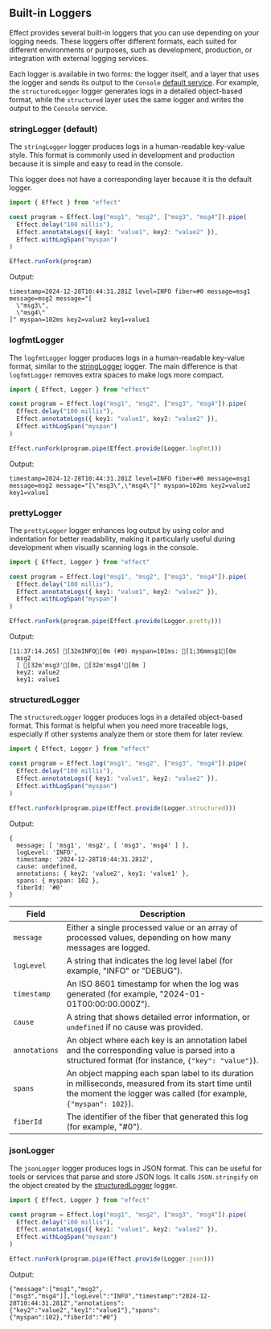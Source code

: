 ## Built-in Loggers

Effect provides several built-in loggers that you can use depending on your logging needs. These loggers offer different formats, each suited for different environments or purposes, such as development, production, or integration with external logging services.

Each logger is available in two forms: the logger itself, and a layer that uses the logger and sends its output to the `Console` [default service](/docs/requirements-management/default-services/). For example, the `structuredLogger` logger generates logs in a detailed object-based format, while the `structured` layer uses the same logger and writes the output to the `Console` service.

### stringLogger (default)

The `stringLogger` logger produces logs in a human-readable key-value style. This format is commonly used in development and production because it is simple and easy to read in the console.

This logger does not have a corresponding layer because it is the default logger.

```ts twoslash
import { Effect } from "effect"

const program = Effect.log("msg1", "msg2", ["msg3", "msg4"]).pipe(
  Effect.delay("100 millis"),
  Effect.annotateLogs({ key1: "value1", key2: "value2" }),
  Effect.withLogSpan("myspan")
)

Effect.runFork(program)
```

Output:

```ansi showLineNumbers=false
timestamp=2024-12-28T10:44:31.281Z level=INFO fiber=#0 message=msg1 message=msg2 message="[
  \"msg3\",
  \"msg4\"
]" myspan=102ms key2=value2 key1=value1
```

### logfmtLogger

The `logfmtLogger` logger produces logs in a human-readable key-value format, similar to the [stringLogger](#stringlogger-default) logger. The main difference is that `logfmtLogger` removes extra spaces to make logs more compact.

```ts twoslash
import { Effect, Logger } from "effect"

const program = Effect.log("msg1", "msg2", ["msg3", "msg4"]).pipe(
  Effect.delay("100 millis"),
  Effect.annotateLogs({ key1: "value1", key2: "value2" }),
  Effect.withLogSpan("myspan")
)

Effect.runFork(program.pipe(Effect.provide(Logger.logFmt)))
```

Output:

```ansi showLineNumbers=false
timestamp=2024-12-28T10:44:31.281Z level=INFO fiber=#0 message=msg1 message=msg2 message="[\"msg3\",\"msg4\"]" myspan=102ms key2=value2 key1=value1
```

### prettyLogger

The `prettyLogger` logger enhances log output by using color and indentation for better readability, making it particularly useful during development when visually scanning logs in the console.

```ts twoslash
import { Effect, Logger } from "effect"

const program = Effect.log("msg1", "msg2", ["msg3", "msg4"]).pipe(
  Effect.delay("100 millis"),
  Effect.annotateLogs({ key1: "value1", key2: "value2" }),
  Effect.withLogSpan("myspan")
)

Effect.runFork(program.pipe(Effect.provide(Logger.pretty)))
```

Output:

```ansi showLineNumbers=false
[11:37:14.265] [32mINFO[0m (#0) myspan=101ms: [1;36mmsg1[0m
  msg2
  [ [32m'msg3'[0m, [32m'msg4'[0m ]
  key2: value2
  key1: value1
```

### structuredLogger

The `structuredLogger` logger produces logs in a detailed object-based format. This format is helpful when you need more traceable logs, especially if other systems analyze them or store them for later review.

```ts twoslash
import { Effect, Logger } from "effect"

const program = Effect.log("msg1", "msg2", ["msg3", "msg4"]).pipe(
  Effect.delay("100 millis"),
  Effect.annotateLogs({ key1: "value1", key2: "value2" }),
  Effect.withLogSpan("myspan")
)

Effect.runFork(program.pipe(Effect.provide(Logger.structured)))
```

Output:

```ansi showLineNumbers=false
{
  message: [ 'msg1', 'msg2', [ 'msg3', 'msg4' ] ],
  logLevel: 'INFO',
  timestamp: '2024-12-28T10:44:31.281Z',
  cause: undefined,
  annotations: { key2: 'value2', key1: 'value1' },
  spans: { myspan: 102 },
  fiberId: '#0'
}
```

| Field         | Description                                                                                                                                                              |
| ------------- | ------------------------------------------------------------------------------------------------------------------------------------------------------------------------ |
| `message`     | Either a single processed value or an array of processed values, depending on how many messages are logged.                                                              |
| `logLevel`    | A string that indicates the log level label (for example, "INFO" or "DEBUG").                                                                                            |
| `timestamp`   | An ISO 8601 timestamp for when the log was generated (for example, "2024-01-01T00:00:00.000Z").                                                                          |
| `cause`       | A string that shows detailed error information, or `undefined` if no cause was provided.                                                                                 |
| `annotations` | An object where each key is an annotation label and the corresponding value is parsed into a structured format (for instance, `{"key": "value"}`).                       |
| `spans`       | An object mapping each span label to its duration in milliseconds, measured from its start time until the moment the logger was called (for example, `{"myspan": 102}`). |
| `fiberId`     | The identifier of the fiber that generated this log (for example, "#0").                                                                                                 |

### jsonLogger

The `jsonLogger` logger produces logs in JSON format. This can be useful for tools or services that parse and store JSON logs.
It calls `JSON.stringify` on the object created by the [structuredLogger](#structuredlogger) logger.

```ts twoslash
import { Effect, Logger } from "effect"

const program = Effect.log("msg1", "msg2", ["msg3", "msg4"]).pipe(
  Effect.delay("100 millis"),
  Effect.annotateLogs({ key1: "value1", key2: "value2" }),
  Effect.withLogSpan("myspan")
)

Effect.runFork(program.pipe(Effect.provide(Logger.json)))
```

Output:

```ansi showLineNumbers=false
{"message":["msg1","msg2",["msg3","msg4"]],"logLevel":"INFO","timestamp":"2024-12-28T10:44:31.281Z","annotations":{"key2":"value2","key1":"value1"},"spans":{"myspan":102},"fiberId":"#0"}
```
